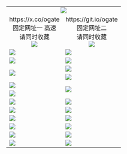 ﻿<table>
  <tr><td colspan=2 align=center><img src="https://d13ng6xnx0d3g0.cloudfront.net/Up/oGate.jpg" /></td></tr>
  <tr>
    <td align=center>https://x.co/ogate<br>固定网址一 高速<br>请同时收藏<br><img src="https://d13ng6xnx0d3g0.cloudfront.net/Up/0WMGD1.png" /></td>
    <td align=center>https://git.io/ogate<br>固定网址二<br>请同时收藏<br><img src="https://d13ng6xnx0d3g0.cloudfront.net/Up/0WMGD2.png" /></td>
  </tr>
  <tr>
    <td><a href="https://d13ng6xnx0d3g0.cloudfront.net/oNote.aspx?id=oGate&from=github" target="_blank"><img src="https://d13ng6xnx0d3g0.cloudfront.net/Up/0WMDT.jpg" /></a></td>
    <td><a href="https://d13ng6xnx0d3g0.cloudfront.net/oNote.aspx?id=oNote&from=github" target="_blank"><img src="https://d13ng6xnx0d3g0.cloudfront.net/Up/0WZTT.jpg" /></a></td>
  </tr>
  <tr>
    <td><a href="https://d13ng6xnx0d3g0.cloudfront.net/ogDY.aspx?from=github" target="_blank"><img src="https://d13ng6xnx0d3g0.cloudfront.net/Up/DY.jpg"/></a></td>
    <td><a href="https://d13ng6xnx0d3g0.cloudfront.net/ogST.aspx?from=github" target="_blank"><img src="https://d13ng6xnx0d3g0.cloudfront.net/Up/ST.jpg"/></a></td>
  </tr>
  <tr>
    <td rowspan=2><a href="https://d13ng6xnx0d3g0.cloudfront.net/ogUP.aspx?name=WJ.mp4&from=github" target="_blank"><img src="https://d13ng6xnx0d3g0.cloudfront.net/Up/WJ.jpg" /></a></td>
    <td><a href="https://d13ng6xnx0d3g0.cloudfront.net/ogUP.aspx?name=DKC.mp4&count=17&from=github" target="_blank"><img src="https://d13ng6xnx0d3g0.cloudfront.net/Up/DKC.jpg" /></a></td> 
  </tr>
  <tr>
    <td><a href="https://d13ng6xnx0d3g0.cloudfront.net/ogUP.aspx?name=LRWS.mp4&count=6B:13,5A:10,5B:35,4A:14,4B:19,3A:10,3B:26,2A:16,2B:21,1A:23,1B:29&from=github" target="_blank"><img src="https://d13ng6xnx0d3g0.cloudfront.net/Up/LRWS.jpg" /></a></td>
  </tr>
  <tr>
    <td><a href="https://d13ng6xnx0d3g0.cloudfront.net/ogUP.aspx?name=JQR.mp4&count=2&from=github" target="_blank"><img src="https://d13ng6xnx0d3g0.cloudfront.net/Up/JQR.jpg" /></a></td>   
    <td rowspan=2><a href="https://d13ng6xnx0d3g0.cloudfront.net/ogUP.aspx?name=JP.mp4&count=9&from=github" target="_blank"><img src="https://d13ng6xnx0d3g0.cloudfront.net/Up/JP.jpg" /></td>
  </tr>
  <tr>
    <td><a href="https://d13ng6xnx0d3g0.cloudfront.net/ogUP.aspx?name=RTZQ.mp4&from=github" target="_blank"><img src="https://d13ng6xnx0d3g0.cloudfront.net/Up/RTZQ.jpg" /></a></td>
  </tr>
  <tr>
    <td><a href="https://d13ng6xnx0d3g0.cloudfront.net/ogUP.aspx?name=4SZG.mp4&count=05:19,04:20&current=05:19&from=github" target="_blank"><img src="https://d13ng6xnx0d3g0.cloudfront.net/Up/4SZG0.jpg" /></a></td>
    <td><a href="https://d13ng6xnx0d3g0.cloudfront.net/ogUP.aspx?name=4SDJ.mp4&count=05:46,04:52&current=05:44&from=github" target="_blank"><img src="https://d13ng6xnx0d3g0.cloudfront.net/Up/4SDJ0.jpg" /></a></td>
  </tr>
  <tr>
    <td><a href="https://d13ng6xnx0d3g0.cloudfront.net/ogUP.aspx?name=MHS.mp4&from=github" target="_blank"><img src="https://d13ng6xnx0d3g0.cloudfront.net/Up/MHS.jpg" /></a></td>
    <td><a href="https://d13ng6xnx0d3g0.cloudfront.net/ogUP.aspx?name=XTFY.mp4&count=24&from=github" target="_blank"><img src="https://d13ng6xnx0d3g0.cloudfront.net/Up/XTFY.jpg" /></a></td>
  </tr>
  <tr>
    <td><a href="https://d13ng6xnx0d3g0.cloudfront.net/onUP.aspx?name=https://d2tx4sol6zqfh1.cloudfront.net/526&from=github" target="_blank"><img src="https://d13ng6xnx0d3g0.cloudfront.net/Up/0DTW.jpg"/></a></td>
    <td><a href="https://d13ng6xnx0d3g0.cloudfront.net/onUP.aspx?name=https://d189wbvkxdhu8.cloudfront.net/acenter/&from=github" target="_blank"><img src="https://d13ng6xnx0d3g0.cloudfront.net/Up/0TDW.jpg" /></a></td>
  </tr>
  <tr>
    <td><a href="https://d13ng6xnx0d3g0.cloudfront.net/ogUP.aspx?name=FG.zip&from=github" target="_blank"><img src="https://d13ng6xnx0d3g0.cloudfront.net/Up/FG.jpg" /></a></td>
    <td><a href="https://d13ng6xnx0d3g0.cloudfront.net/ogUP.aspx?name=FGA.apk&from=github" target="_blank"><img src="https://d13ng6xnx0d3g0.cloudfront.net/Up/FGA.jpg" /></a></td>
  </tr>
  <tr>
    <td><a href="https://d13ng6xnx0d3g0.cloudfront.net/ogUP.aspx?name=U.zip&from=github" target="_blank"><img src="https://d13ng6xnx0d3g0.cloudfront.net/Up/U.jpg" /></a></td>
    <td><a href="https://d13ng6xnx0d3g0.cloudfront.net/ogUP.aspx?name=UA.apk&from=github" target="_blank"><img src="https://d13ng6xnx0d3g0.cloudfront.net/Up/UA.jpg" /></a></td>
  </tr>
  <tr>
    <td><a href="https://d13ng6xnx0d3g0.cloudfront.net/ogUP.aspx?name=0iPPOTV.zip&from=github" target="_blank"><img src="https://d13ng6xnx0d3g0.cloudfront.net/Up/0iPPOTV.jpg" /></a></td>
    <td><a href="https://d13ng6xnx0d3g0.cloudfront.net/ogUP.aspx?name=0iNTD.apk&from=github" target="_blank"><img src="https://d13ng6xnx0d3g0.cloudfront.net/Up/0iNTD.jpg" /></a></td>
  </tr>
</table>
